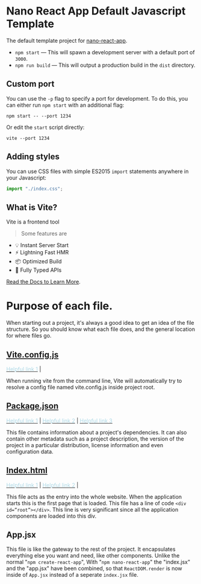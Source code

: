 # Nano React App Default Javascript Template

The default template project for [nano-react-app](https://github.com/G51DHU/nano-react-app).

- `npm start` — This will spawn a development server with a default port of `3000`.
- `npm run build` — This will output a production build in the `dist` directory.

## Custom port

You can use the `-p` flag to specify a port for development. To do this, you can either run `npm start` with an additional flag:

```
npm start -- --port 1234
```

Or edit the `start` script directly:

```
vite --port 1234
```

## Adding styles

You can use CSS files with simple ES2015 `import` statements anywhere in your Javascript:

```js
import "./index.css";
```

## What is Vite?

Vite is a frontend tool

> Some features are
- 💡 Instant Server Start
- ⚡️ Lightning Fast HMR
- 📦 Optimized Build
- 🔑 Fully Typed APIs

[Read the Docs to Learn More](https://vitejs.dev).


# Purpose of each file.
When starting out a project, it's always a good idea to get an idea of the file structure.
So you should know what each file does, and the general location for where files go.

## [Vite.config.js](https://vitejs.dev/config/)
[<span style="color:lightblue">Helpful link 1</span>](https://vitejs.dev/config/) |

When running vite from the command line, Vite will automatically try to resolve a config file named vite.config.js inside project root.

## [Package.json](https://docs.npmjs.com/cli/v8/configuring-npm/package-json)

[<span style="color:lightblue">Helpful link 1</span>](https://docs.npmjs.com/cli/v8/configuring-npm/package-json) |
[<span style="color:lightblue">Helpful link 2</span>](https://nodejs.dev/learn/the-package-json-guide) |
[<span style="color:lightblue">Helpful link 3</span>](https://nodejs.org/en/knowledge/getting-started/npm/what-is-the-file-package-json/)

This file contains information about a project's dependencies. It can also contain other metadata such as a project description, the version of the project in a particular distribution, license information and even configuration data.

## [Index.html](https://www.thoughtco.com/index-html-page-3466505)

[<span style="color:lightblue">Helpful link 1</span>](https://www.thoughtco.com/index-html-page-3466505) | [<span style="color:lightblue">Helpful link 2</span>](https://discuss.codecademy.com/t/purpose-of-index-page-s/337540/2) |

This file acts as the entry into the whole website. 
When the application starts this is the first page that is loaded. This file has a line of code ```<div id=”root”></div>```. This line is very significant since all the application components are loaded into this div.

## App.jsx

This file is like the gateway to the rest of the project. It encapsulates everything else you want and need, like other components.
Unlike the normal "```npm create-react-app```", With "```npm nano-react-app```" the "index.jsx" and the "app.jsx" have been combined, so that ```ReactDOM.render``` is now inside of ```App.jsx``` instead of a seperate ```index.jsx``` file.